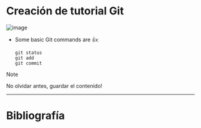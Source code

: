 # **Creación de tutorial Git**
![image](https://img.shields.io/badge/Azure_DevOps-0078D7?style=for-the-badge&logo=azure-devops&logoColor=white)
- Some basic Git commands are :+1::
    ```
    git status
    git add
    git commit
    ```
> [!NOTE]
> No olvidar antes, guardar el contenido!
_ _ _
# **Bibliografía**